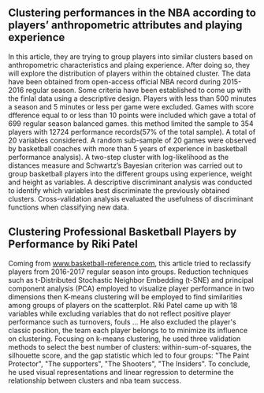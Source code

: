 ## Clustering performances in the NBA according to players’ anthropometric attributes and playing experience

In this article, they are trying to group players into similar clusters based on anthropometric characteristics and plaing experience. After doing so, they will explore the distribution of players within the obtained cluster. The data have been obtained from open-access official NBA record during 2015-2016 regular season. Some criteria have been established to come up with the finlal data  using a descriptive design. Players with less than 500 minutes a season and 5 minutes or less per game were excluded. Games with score dfference equal to or less than 10 points were included which gave a total of 699 regular season balanced games. this method limited the sample to 354 players with 12724 performance records(57% of the total sample). A total of 20 variables considered. A random sub-sample of 20 games were observed by basketball coaches with more than 5 years of experience in basketball performance analysis).  A two-step cluster with log-likelihood as the distances measure and
Schwartz’s Bayesian criterion was carried out to group basketball players into the different groups using experience, weight and height as variables. A descriptive discriminant analysis was conducted to identify which variables best discriminate the previously obtained clusters. Cross-validation analysis evaluated the usefulness of discriminant functions when classifying new data.



## Clustering Professional Basketball Players by Performance by Riki Patel

Coming from www.basketball-reference.com, this article tried to reclassify players from 2016-2017 regular season into groups. Reduction techniques such as t-Distributed Stochastic Neighbor Embedding (t-SNE) and principal component analysis (PCA) employed to visualize player performance in two dimensions then K-means clustering will be employed to find similarities among groups of players on the scatterplot. Riki Patel came up with 18 variables while excluding variables that do not reflect positive player performance such as turnovers, fouls ... He also excluded the player's classic position, the team each player belongs to to minimize its influence on clustering. Focusing on k-means clustering, he used three validation methods to select the best number of clusters:  within-sum-of-squares, the silhouette score, and the gap statistic which led to four groups: "The Paint Protector", "The supporters", "The Shooters", "The Insiders". To conclude, he used visual representations and linear regression to determine the relationship between clusters and nba team success.






